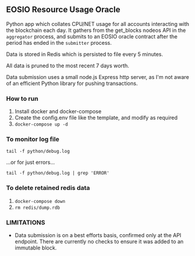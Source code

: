 ## EOSIO Resource Usage Oracle

Python app which collates CPU/NET usage for all accounts interacting with the blockchain each day. It gathers from the get_blocks nodeos API in the `aggregator` process, and submits to an EOSIO oracle contract after the period has ended in the `submitter` process.

Data is stored in Redis which is persisted to file every 5 minutes.

All data is pruned to the most recent 7 days worth.

Data submission uses a small node.js Express http server, as I'm not aware of an efficient Python library for pushing transactions.

### How to run

1) Install docker and docker-compose
2) Create the config.env file like the template, and modify as required
3) `docker-compose up -d`

### To monitor log file
`tail -f python/debug.log`

...or for just errors...

`tail -f python/debug.log | grep 'ERROR'`

### To delete retained redis data
1) `docker-compose down`
2) `rm redis/dump.rdb`

### LIMITATIONS
- Data submission is on a best efforts basis, confirmed only at the API endpoint. There are currently no checks to ensure it was added to an immutable block.